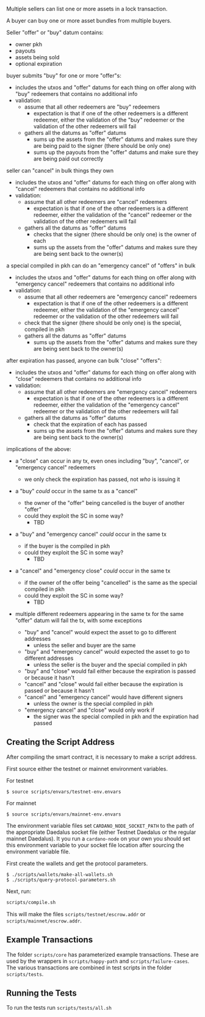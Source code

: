 Multiple sellers can list one or more assets in a lock transaction.

A buyer can buy one or more asset bundles from multiple buyers.

Seller "offer" or "buy" datum contains:
* owner pkh
* payouts
* assets being sold
* optional expiration

buyer submits "buy" for one or more "offer"s:
* includes the utxos and "offer" datums for each thing on offer along with "buy" redeemers that contains no additional info
* validation:
  * assume that all other redeemers are "buy" redeemers
    * expectation is that if one of the other redeemers is a different redeemer, either the validation of the "buy" redeemer or the validation of the other redeemers will fail
  * gathers all the datums as "offer" datums
    * sums up the assets from the "offer" datums and makes sure they are being paid to the signer (there should be only one)
    * sums up the payouts from the "offer" datums and make sure they are being paid out correctly

seller can "cancel" in bulk things they own
* includes the utxos and "offer" datums for each thing on offer along with "cancel" redeemers that contains no additional info
* validation:
  * assume that all other redeemers are "cancel" redeemers
    * expectation is that if one of the other redeemers is a different redeemer, either the validation of the "cancel" redeemer or the validation of the other redeemers will fail
  * gathers all the datums as "offer" datums
    * checks that the signer (there should be only one) is the owner of each
    * sums up the assets from the "offer" datums and makes sure they are being sent back to the owner(s)

a special compiled in pkh can do an "emergency cancel" of "offers" in bulk
* includes the utxos and "offer" datums for each thing on offer along with "emergency cancel" redeemers that contains no additional info
* validation:
  * assume that all other redeemers are "emergency cancel" redeemers
    * expectation is that if one of the other redeemers is a different redeemer, either the validation of the "emergency cancel" redeemer or the validation of the other redeemers will fail
  * check that the signer (there should be only one) is the special, compiled in pkh
  * gathers all the datums as "offer" datums
    * sums up the assets from the "offer" datums and makes sure they are being sent back to the owner(s)

after expiration has passed, anyone can bulk "close" "offers":
* includes the utxos and "offer" datums for each thing on offer along with "close" redeemers that contains no additional info
* validation:
  * assume that all other redeemers are "emergency cancel" redeemers
    * expectation is that if one of the other redeemers is a different redeemer, either the validation of the "emergency cancel" redeemer or the validation of the other redeemers will fail
  * gathers all the datums as "offer" datums
    * check that the expiration of each has passed
    * sums up the assets from the "offer" datums and makes sure they are being sent back to the owner(s)

implications of the above:

* a "close" can occur in any tx, even ones including "buy", "cancel", or "emergency cancel" redeemers
  * we only check the expiration has passed, not *who* is issuing it

* a "buy" *could* occur in the same tx as a "cancel"
  * the owner of the "offer" being cancelled is the buyer of another "offer"
  * could they exploit the SC in some way?
    * TBD

* a "buy" and "emergency cancel" *could* occur in the same tx
  * if the buyer is the compiled in pkh
  * could they exploit the SC in some way?
    * TBD

* a "cancel" and "emergency close" *could* occur in the same tx
  * if the owner of the offer being "cancelled" is the same as the special compiled in pkh
  * could they exploit the SC in some way?
    * TBD

* multiple different redeemers appearing in the same tx for the same "offer" datum will fail the tx, with some exceptions
  * "buy" and "cancel" would expect the asset to go to different addresses
    * unless the seller and buyer are the same
  * "buy" and "emergency cancel" would expected the asset to go to different addresses
    * unless the seller is the buyer and the special compiled in pkh
  * "buy" and "close" would fail either because the expiration is passed or because it hasn't
  * "cancel" and "close" would fail either because the expiration is passed or because it hasn't
  * "cancel" and "emergency cancel" would have different signers
    * unless the owner is the special compiled in pkh
  * "emergency cancel" and "close" would only work if
    * the signer was the special compiled in pkh and the expiration had passed


## Creating the Script Address

After compiling the smart contract, it is necessary to make a script address.

First source either the testnet or mainnet environment variables.

For testnet

```
$ source scripts/envars/testnet-env.envars
```

For mainnet

```
$ source scripts/envars/mainnet-env.envars
```

The environment variable files set `CARDANO_NODE_SOCKET_PATH` to the path of the appropriate Daedalus socket file (either Testnet Daedalus or the regular mainnet Daedalus). It you run a `cardano-node` on your own you should set this environment variable to your socket file location after sourcing the environment variable file.

First create the wallets and get the protocol parameters.

```
$ ./scripts/wallets/make-all-wallets.sh
$ ./scripts/query-protocol-parameters.sh
```

Next, run:

```bash
scripts/compile.sh
```

This will make the files `scripts/testnet/escrow.addr` or `scripts/mainnet/escrow.addr`.

## Example Transactions

The folder `scripts/core` has parameterized example transactions. These are used by the wrappers in `scripts/happy-path` and `scripts/failure-cases`. The various transactions are combined in test scripts in the folder `scripts/tests`.

## Running the Tests

To run the tests run `scripts/tests/all.sh`
